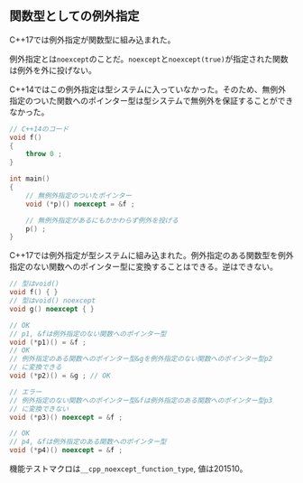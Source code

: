 ## 関数型としての例外指定

C++17では例外指定が関数型に組み込まれた。

例外指定とは`noexcept`のことだ。`noexcept`と`noexcept(true)`が指定された関数は例外を外に投げない。

C++14ではこの例外指定は型システムに入っていなかった。そのため、無例外指定のついた関数へのポインター型は型システムで無例外を保証することができなかった。

~~~cpp
// C++14のコード
void f()
{
    throw 0 ; 
}

int main()
{
    // 無例外指定のついたポインター
    void (*p)() noexcept = &f ;

    // 無例外指定があるにもかかわらず例外を投げる
    p() ;
}
~~~

C++17では例外指定が型システムに組み込まれた。例外指定のある関数型を例外指定のない関数へのポインター型に変換することはできる。逆はできない。

~~~cpp
// 型はvoid()
void f() { }
// 型はvoid() noexcept
void g() noexcept { }

// OK
// p1, &fは例外指定のない関数へのポインター型
void (*p1)() = &f ;
// OK
// 例外指定のある関数へのポインター型&gを例外指定のない関数へのポインター型p2
// に変換できる
void (*p2)() = &g ; // OK

// エラー
// 例外指定のない関数へのポインター型&fは例外指定のある関数へのポインター型p3
// に変換できない
void (*p3)() noexcept = &f ;

// OK
// p4, &fは例外指定のある関数へのポインター型
void (*p4)() noexcept = &f ;
~~~

機能テストマクロは`__cpp_noexcept_function_type`, 値は201510。
